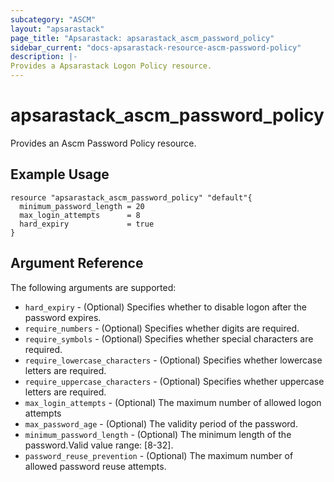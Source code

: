 ```yaml
---
subcategory: "ASCM"
layout: "apsarastack"
page_title: "Apsarastack: apsarastack_ascm_password_policy"
sidebar_current: "docs-apsarastack-resource-ascm-password-policy"
description: |-
Provides a Apsarastack Logon Policy resource.
---
```

# apsarastack\_ascm_password_policy

Provides an Ascm Password Policy resource.

## Example Usage

```
resource "apsarastack_ascm_password_policy" "default"{
  minimum_password_length = 20
  max_login_attempts      = 8
  hard_expiry             = true
}

```
## Argument Reference

The following arguments are supported:

* `hard_expiry` - (Optional) Specifies whether to disable logon after the password expires.
* `require_numbers` - (Optional) Specifies whether digits are required.
* `require_symbols` - (Optional) Specifies whether special characters are required.
* `require_lowercase_characters` - (Optional)  Specifies whether lowercase letters are required.
* `require_uppercase_characters` - (Optional)  Specifies whether uppercase letters are required.
* `max_login_attempts` - (Optional) The maximum number of allowed logon attempts
* `max_password_age` - (Optional) The validity period of the password.
* `minimum_password_length` - (Optional) The minimum length of the password.Valid value range: [8-32].
* `password_reuse_prevention` - (Optional) The maximum number of allowed password reuse attempts.


